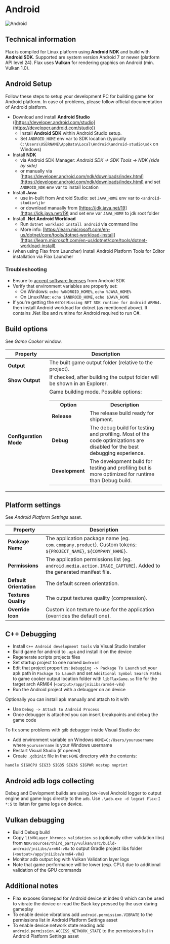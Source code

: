 # Android

![Android](media/android.jpg)

## Technical information

Flax is compiled for Linux platform using **Android NDK** and build with **Android SDK**. Supported are system version Android 7 or newer (platform API level 24). Flax uses **Vulkan** for rendering graphics on Android (min. Vulkan 1.0).

## Android Setup

Follow these steps to setup your development PC for building game for Android platform. In case of problems, please follow official documentation of Android platform.

* Download and install **Android Studio** ([https://developer.android.com/studio](https://developer.android.com/studio))
  * Install **Android SDK** within Android Studio setup.
  * Set `ANDROID_HOME` env var to SDK location (typically `C:\Users\USERNAME\AppData\Local\Android\android-studio\sdk` on Windows)
* Install **NDK**
  * via Android SDK Manager: *Android SDK -> SDK Tools -> NDK (side by side)*
  * or manually via [https://developer.android.com/ndk/downloads/index.html](https://developer.android.com/ndk/downloads/index.html) and set `ANDROID_NDK` env var to install location
* Install **Java**
  * use in-built from Android Studio: set `JAVA_HOME` env var to `<android-studio>\jbr`
  * or download manually from [https://jdk.java.net/19](https://jdk.java.net/19) and set env var `JAVA_HOME` to jdk root folder
* Install **.Net Android Workload**
  * Run `dotnet workload install android` via command line
  * More info: [https://learn.microsoft.com/en-us/dotnet/core/tools/dotnet-workload-install](https://learn.microsoft.com/en-us/dotnet/core/tools/dotnet-workload-install)
* (when using Flax from Launcher) Install Android Platform Tools for Editor installation via Flax Launcher

### Troubleshooting

* Ensure to [accept software licenses](https://stackoverflow.com/questions/39760172/you-have-not-accepted-the-license-agreements-of-the-following-sdk-components) from Android SDK
* Verify that environment variables are properly set:
  * On Windows: `echo %ANDROID_HOME%`, `echo %JAVA_HOME%`
  * On Linux/Mac: `echo $ANDROID_HOME`, `echo $JAVA_HOME`
* If you're getting the error `Missing NET SDK runtime for Android ARM64.` then install Android workload for dotnet (as mentioned above). It contains .Net libs and runtime for Android required to run C#.

## Build options

See *Game Cooker* window.

| Property | Description |
|--------|--------|
| **Output** | The built game output folder (relative to the project). |
| **Show Output** | If checked, after building the output folder will be shown in an Explorer. |
| **Configuration Mode** | Game building mode. Possible options: <table><tbody><tr><th>Option</th><th>Description</th></tr><tr><td>**Release**</td><td>The release build ready for shipment.</td></tr><tr><td>**Debug**</td><td>The debug build for testing and profiling. Most of the code optimizations are disabled for the best debugging experience.</td></tr><tr><td>**Development**</td><td>The development build for testing and profiling but is more optimized for runtime than Debug build.</td></tr></tbody></table>|

## Platform settings

See *Android Platform Settings* asset.

| Property | Description |
|--------|--------|
| **Package Name** | The application package name (eg. `com.company.product`). Custom tokens: `${PROJECT_NAME}`, `${COMPANY_NAME}`. |
| **Permissions** | The application permissions list (eg. `android.media.action.IMAGE_CAPTURE`). Added to the generated manifest file. |
| **Default Orientation** | The default screen orientation. |
| **Textures Quality** | The output textures quality (compression). |
| **Override Icon** | Custom icon texture to use for the application (overrides the default one). |

## C\+\+ Debugging

* Install `C++ Android development tools` via Visual Studio Installer
* Build game for android to `.apk` and install it on the device
* Regenerate scripts projects files
* Set startup project to one named `Android`
* Edit that project properties: `Debugging -> Package To Launch` set your apk path in `Package to Launch` and set `Additional Symbol Search Paths` to game cooker output location folder with `libFlaxGame.so` file for the target arch ARM64 (`<output>/app/jniLibs/arm64-v8a`)
* Run the Android project with a debugger on an device

Optionally you can install apk manually and attach to it with
* Use `Debug -> Attach to Android Process`
* Once debugger is attached you can insert breakpoints and debug the game code

To fix some problems with `gdb` debugger inside Visual Studio do:
* Add environment variable on Windows `HOME=C:/Users/yourusername` where `yourusername` is your Windows username
* Restart Visual Studio (if opened)
* Create `.gdbinit` file in that `HOME` directory with the contents:
```
handle SIGXCPU SIG33 SIG35 SIG36 SIGPWR nostop noprint
```

## Android adb logs collecting

Debug and Devlopment builds are using low-level Android logger to output engine and game logs directly to the `adb`.
Use `.\adb.exe -d logcat Flax:I *:S` to listen for game logs on device.

## Vulkan debugging

* Build Debug build
* Copy `libVkLayer_khronos_validation.so` (optionally other validation libs) from `NDK/sources/third_party/vulkan/src/build-android/jniLibs/arm64-v8a` to output Gradle project libs folder (`<output>/app/jniLibs/arm64-v8a`)
* Monitor adb output log with Vulkan Validation layer logs
* Note that game performance will be lower (esp. CPU) due to additional validation of the GPU commands

## Additional notes

- Flax exposes Gamepad for Android device at index 0 which can be used to vibrate the device or read the Back key pressed by the user during gameplay
- To enable device vibrations add `android.permission.VIBRATE` to the permissions list in Android Platform Settings asset
- To enable device network state reading add `android.permission.ACCESS_NETWORK_STATE` to the permissions list in Android Platform Settings asset



